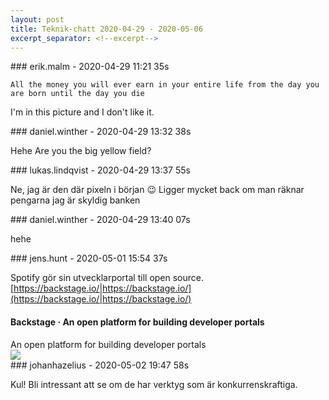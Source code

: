 ```yaml
---
layout: post
title: Teknik-chatt 2020-04-29 - 2020-05-06
excerpt_separator: <!--excerpt-->
---
```

<section class="message" markdown="1">
### erik.malm - 2020-04-29 11:21 35s

```
All the money you will ever earn in your entire life from the day you are born until the day you die
```
I'm in this picture and I don't like it.
</section>
<section class="message" markdown="1">
### daniel.winther - 2020-04-29 13:32 38s

Hehe
Are you the big yellow field?
</section>
<section class="message" markdown="1">
### lukas.lindqvist - 2020-04-29 13:37 55s

Ne, jag är den där pixeln i början 😉 Ligger mycket back om man räknar pengarna jag är skyldig banken
</section>
<section class="message" markdown="1">
### daniel.winther - 2020-04-29 13:40 07s

hehe
</section>
<section class="message" markdown="1">
### jens.hunt - 2020-05-01 15:54 37s

Spotify gör sin utvecklarportal till open source. [https://backstage.io/|https://backstage.io/](https://backstage.io/|https://backstage.io/)

<div class="attachment"><h4>Backstage · An open platform for building developer portals</h4><div class="text">An open platform for building developer portals</div>
<a href="https://backstage.io/"><div class="linkdiv"><img src="/assets/blogAssets/Backstage · An open platform for building developer portals" fallback="Backstage · An open platform for building developer portals"/></div></a></div>
    
</section>
<section class="message" markdown="1">
### johanhazelius - 2020-05-02 19:47 58s

Kul! Bli intressant att se om de har verktyg som är konkurrenskraftiga.

<!--excerpt-->
</section>